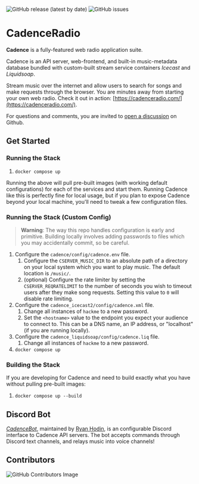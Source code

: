 ![GitHub release (latest by date)](https://img.shields.io/github/v/release/kenellorando/cadence?style=flat-square)
![GitHub issues](https://img.shields.io/github/issues/kenellorando/cadence?style=flat-square)

# CadenceRadio

**Cadence** is a fully-featured web radio application suite. 

Cadence is an API server, web-frontend, and built-in music-metadata database bundled with custom-built stream service containers _Icecast_ and _Liquidsoap_. 

Stream music over the internet and allow users to search for songs and make requests through the browser. You are minutes away from starting your own web radio. Check it out in action: [https://cadenceradio.com/](https://cadenceradio.com/).

For questions and comments, you are invited to [open a discussion](https://github.com/kenellorando/cadence/discussions) on Github.


## Get Started

### Running the Stack

1. `docker compose up`

Running the above will pull pre-built images (with working default configurations) for each of the services and start them. Running Cadence like this is perfectly fine for local usage, but if you plan to expose Cadence beyond your local machine, you'll need to tweak a few configuration files.

### Running the Stack (Custom Config)

> **Warning**: The way this repo handles configuration is early and primitive. Building locally involves adding passwords to files which you may accidentally commit, so be careful.

1. Configure the `cadence/config/cadence.env` file.
   1. Configure the `CSERVER_MUSIC_DIR` to an absolute path of a directory on your local system which you want to play music. The default location is `/music/`.
   2. (optional) Configure the rate limiter by setting the `CSERVER_REQRATELIMIT` to the number of seconds you wish to timeout users after they make song requests. Setting this value to `0` will disable rate limiting.
2. Configure the `cadence_icecast2/config/cadence.xml` file.
   1. Change all instances of `hackme` to a new password.
   2. Set the `<hostname>` value to the endpoint you expect your audience to connect to. This can be a DNS name, an IP address, or "localhost" (if you are running locally).
3. Configure the `cadence_liquidsoap/config/cadence.liq` file.
   1. Change all instances of `hackme` to a new password.
4. `docker compose up`

### Building the Stack

If you are developing for Cadence and need to build exactly what you have without pulling pre-built images:

1. `docker compose up --build`


## Discord Bot

_[CadenceBot](https://github.com/za419/CadenceBot/issues)_, maintained by [Ryan Hodin](https://github.com/za419), is an configurable Discord interface to Cadence API servers. The bot accepts commands through Discord text channels, and relays music into voice channels!

## Contributors

![GitHub Contributors Image](https://contrib.rocks/image?repo=kenellorando/cadence)
